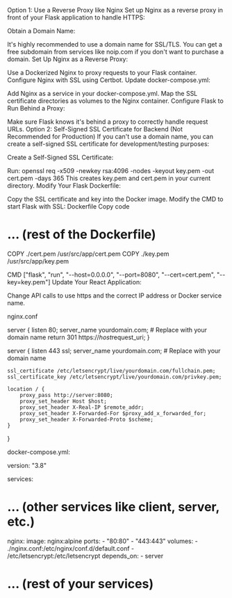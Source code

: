 Option 1: Use a Reverse Proxy like Nginx
Set up Nginx as a reverse proxy in front of your Flask application to handle HTTPS:

Obtain a Domain Name:

It's highly recommended to use a domain name for SSL/TLS. You can get a free subdomain from services like noip.com if you don't want to purchase a domain.
Set Up Nginx as a Reverse Proxy:

Use a Dockerized Nginx to proxy requests to your Flask container.
Configure Nginx with SSL using Certbot.
Update docker-compose.yml:

Add Nginx as a service in your docker-compose.yml.
Map the SSL certificate directories as volumes to the Nginx container.
Configure Flask to Run Behind a Proxy:

Make sure Flask knows it's behind a proxy to correctly handle request URLs.
Option 2: Self-Signed SSL Certificate for Backend (Not Recommended for Production)
If you can't use a domain name, you can create a self-signed SSL certificate for development/testing purposes:

Create a Self-Signed SSL Certificate:

Run: openssl req -x509 -newkey rsa:4096 -nodes -keyout key.pem -out cert.pem -days 365
This creates key.pem and cert.pem in your current directory.
Modify Your Flask Dockerfile:

Copy the SSL certificate and key into the Docker image.
Modify the CMD to start Flask with SSL:
Dockerfile
Copy code

# ... (rest of the Dockerfile)

COPY ./cert.pem /usr/src/app/cert.pem
COPY ./key.pem /usr/src/app/key.pem

CMD ["flask", "run", "--host=0.0.0.0", "--port=8080", "--cert=cert.pem", "--key=key.pem"]
Update Your React Application:

Change API calls to use https and the correct IP address or Docker service name.

nginx.conf

server {
listen 80;
server_name yourdomain.com; # Replace with your domain name
return 301 https://$host$request_uri;
}

server {
listen 443 ssl;
server_name yourdomain.com; # Replace with your domain name

    ssl_certificate /etc/letsencrypt/live/yourdomain.com/fullchain.pem;
    ssl_certificate_key /etc/letsencrypt/live/yourdomain.com/privkey.pem;

    location / {
        proxy_pass http://server:8080;
        proxy_set_header Host $host;
        proxy_set_header X-Real-IP $remote_addr;
        proxy_set_header X-Forwarded-For $proxy_add_x_forwarded_for;
        proxy_set_header X-Forwarded-Proto $scheme;
    }

}

docker-compose.yml:

version: "3.8"

services:

# ... (other services like client, server, etc.)

nginx:
image: nginx:alpine
ports: - "80:80" - "443:443"
volumes: - ./nginx.conf:/etc/nginx/conf.d/default.conf - /etc/letsencrypt:/etc/letsencrypt
depends_on: - server

# ... (rest of your services)
